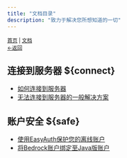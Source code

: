 ```yaml
---
title: "文档目录"
description: "致力于解决您所想知道的一切"
---
```

<small id="old_menu"><a href="/kdxSMP/">首页</a> | <a href="/kdxSMP/doc/">文档</a></small><br><small><a href="/kdxSMP/doc/">←返回</a></small><br>

## 连接到服务器 ${connect}
* [如何连接到服务器](./connect/how)
* [无法连接到服务器的一般解决方案](./connect/solution)

## 账户安全 ${safe}
* [使用EasyAuth保护您的离线账户](./safe/ea)
* [将Bedrock账户绑定至Java版账户](./safe/linkaccount)


<div id="mdRender_config" data-sideship-hide="2"></div>
<script src="https://rs.kdxiaoyi.top/res/scripts/js/sober.min.js"></script><script src="https://kdxiaoyi.top/kdxSMP/page/pmd-reRender.min.js"></script>